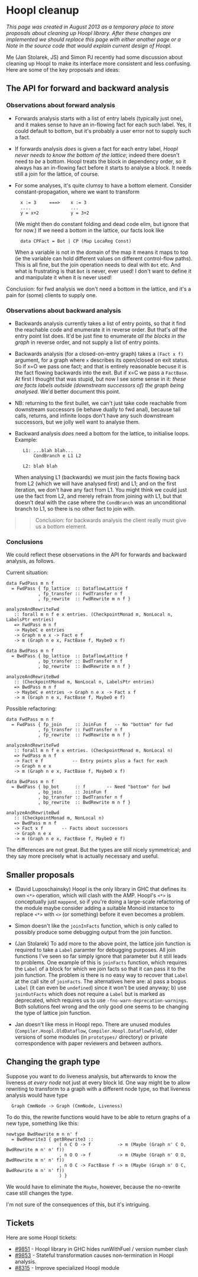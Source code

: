 # Hoopl cleanup

*This page was created in August 2013 as a temporary place to store proposals about cleaning up Hoopl library. After these changes are implemented we should replace this page with either another page or a Note in the source code that would explain current design of Hoopl.*


Me (Jan Stolarek, JS) and Simon PJ recently had some discussion about cleaning up Hoopl to make its interface more consistent and less confusing. Here are some of the key proposals and ideas:

## The API for forward and backward analysis

### Observations about forward analysis

- Forwards analysis starts with a list of entry labels (typically just one), and it makes sense to have an in-flowing fact for each such label.  Yes, it could default to bottom, but it's probably a user error not to supply such a fact.

- If forwards analysis *does* is given a fact for each entry label, *Hoopl never needs to know the bottom of the lattice*; indeed there doesn't need to *be* a bottom.  Hoopl treats the block in dependency order, so it always has an in-flowing fact before it starts to analyse a block.  It needs still a join for the lattice, of course.

- For some analyses, it's quite clumsy to have a bottom element. Consider constant-propagation, where we want to transform

  ```wiki
    x := 3     ===>    x := 3
    ....               ...
    y = x+2            y = 3+2
  ```

  (We might then do constant folding and dead code elim, but ignore that for now.)  If we need a bottom in the lattice, our facts look like

  ```wiki
    data CPFact = Bot | CP (Map LocaReg Const)
  ```

  When a variable is not in the domain of the map it means it maps to top (ie the variable can hold different values on different control-flow paths).  This is all fine, but the join operation needs to deal with `Bot` etc.  And what is frustrating is that `Bot` is never, ever used!  I don't want to define it and manipulate it when it is never used!


Conclusion: for fwd analysis we don't need a bottom in the lattice, and it's a pain for (some) clients to supply one.

### Observations about backward analysis

- Backwards analysis currently takes a list of entry points, so
  that it find the reachable code and enumerate it in reverse
  order.  But that's *all* the entry point list does.  It'd be just fine
  to enumerate *all the blocks in the graph* in reverse order, and not supply
  a list of entry points.

- Backwards analysis (for a closed-on-entry graph) takes a `(Fact x f)` argument, for 
  a graph where `x` describes its open/closed on exit status.  So if x=O we pass one fact; 
  and that is entirely reasonable becuse it is the fact flowing backwards into the exit.
  But if x=C we pass a `FactBase`.  At first I thought that was stupid, but now I see 
  some sense in it: *these are facts labels outside (downstream successors of) the graph being analysed*.
  We'd better document this point.

- NB: returning to the first bullet, we can't just take code
  reachable from downstream successors (ie behave dually to fwd
  anal), because tail calls, returns, and infinite loops don't
  have any such downstream successors, but we jolly well want to
  analyse them.

- Backward analysis *does* need a bottom for the lattice, to initialise loops. Example:

  ```wiki
     L1: ...blah blah...
         CondBranch e L1 L2

     L2: blah blah
  ```

  When analysing L1 (backwards) we must join the facts flowing back from L2
  (which we will have analysed first) and L1; and on the first iteration, we don't 
  have any fact from L1.  You might think we could just use the fact from L2, and 
  merely refrain from joining with L1, but that doesn't deal with the case where
  the `CondBranch` was an unconditional branch to L1, so there is no other fact
  to join with.

> >
> > Conclusion: for backwards analysis the client really must give us a bottom element.

### Conclusions


We could reflect these observations in the API for forwards and backward analysis, as follows.


Current situation:

```wiki
data FwdPass m n f
  = FwdPass { fp_lattice  :: DataflowLattice f
            , fp_transfer :: FwdTransfer n f
            , fp_rewrite  :: FwdRewrite m n f }

analyzeAndRewriteFwd
   :: forall m n f e x entries. (CheckpointMonad m, NonLocal n, LabelsPtr entries)
   => FwdPass m n f
   -> MaybeC e entries
   -> Graph n e x -> Fact e f
   -> m (Graph n e x, FactBase f, MaybeO x f)

data BwdPass m n f
  = BwdPass { bp_lattice  :: DataflowLattice f
            , bp_transfer :: BwdTransfer n f
            , bp_rewrite  :: BwdRewrite m n f }

analyzeAndRewriteBwd
   :: (CheckpointMonad m, NonLocal n, LabelsPtr entries)
   => BwdPass m n f
   -> MaybeC e entries -> Graph n e x -> Fact x f
   -> m (Graph n e x, FactBase f, MaybeO e f)
```


Possible refactoring:

```wiki
data FwdPass m n f
  = FwdPass { fp_join     :: JoinFun f   -- No "bottom" for fwd
            , fp_transfer :: FwdTransfer n f
            , fp_rewrite  :: FwdRewrite m n f }

analyzeAndRewriteFwd
   :: forall m n f e x entries. (CheckpointMonad m, NonLocal n)
   => FwdPass m n f
   -> Fact e f           -- Entry points plus a fact for each
   -> Graph n e x 
   -> m (Graph n e x, FactBase f, MaybeO x f)

data BwdPass m n f
  = BwdPass { bp_bot      :: f        -- Need "bottom" for bwd
            , bp_join     :: JoinFun f
            , bp_transfer :: BwdTransfer n f
            , bp_rewrite  :: BwdRewrite m n f }

analyzeAndRewriteBwd
   :: (CheckpointMonad m, NonLocal n)
   => BwdPass m n f
   -> Fact x f       -- Facts about successors
   -> Graph n e x
   -> m (Graph n e x, FactBase f, MaybeO e f)
```


The differences are not great. But the types are still nicely symmetrical; and they
say more precisely what is
actually necessary and useful.

## Smaller proposals

- (David Luposchainsky) Hoopl is the only library in GHC that defines its own `<*>` operation, 
  which will clash with the AMP. Hoopl's `<*>` is conceptually
  just `mappend`, so if you're doing a large-scale refactoring of the
  module maybe consider adding a suitable Monoid instance to replace `<*>`
  with `<>` (or something) before it even becomes a problem.

- Simon doesn't like the `joinInFacts` function, which is only called to possibly produce some debugging output from the join function.

- (Jan Stolarek) To add more to the above point, the lattice join function is required to take a `Label` paramter for debugging purposes. All join functions I've seen so far simply ignore that parameter but it still leads to problems. One example of this is `joinFacts` function, which requires the `Label` of a block for which we join facts so that it can pass it to the join function. The problem is there is no easy way to recover that `Label` at the call site of `joinFacts`. The alternatives here are: a) pass a bogus `Label` (it can even be `undefined`) since it won't be used anyway; b) use `joinOutFacts` which does not require a `Label` but is marked as deprecated, which requires us to use `-fno-warn-deprecation-warnings`. Both solutions feel wrong and the only good one seems to be changing the type of lattice join function.

- Jan doesn't like mess in Hoopl repo. There are unused modules (`Compiler.Hoopl.OldDataflow`, `Compiler.Hoopl.DataflowFold`), older versions of some modules (in `prototypes/` directory) or private correspondence with paper reviewers and between authors.

## Changing the graph type


Suppose you want to do liveness analysis, but afterwards to know the liveness *at every node* not just at every block Id.  One way might be to allow rewriting to transform to a graph with a different node type, so that liveness analysis would have type

```wiki
  Graph CmmNode -> Graph (CmmNode, Liveness)
```


To do this, the rewrite functions would have to be able to return graphs of a new type, something like this:

```wiki
newtype BwdRewrite m n n' f 
  = BwdRewrite3 { getBRewrite3 ::
                    ( n C O -> f          -> m (Maybe (Graph n' C O, BwdRewrite m n' n' f))
                    , n O O -> f          -> m (Maybe (Graph n' O O, BwdRewrite m n' n' f))
                    , n O C -> FactBase f -> m (Maybe (Graph n' O C, BwdRewrite m n' n' f))
                    ) }
```


We would have to eliminate the `Maybe`, however, because the no-rewrite case still changes the type.  


I'm not sure of the consequences of this, but it's intriguing.

## Tickets


Here are some Hoopl tickets: 

- [\#9851](https://gitlab.haskell.org//ghc/ghc/issues/9851) - Hoopl library in GHC hides runWithFuel / version number clash
- [\#9853](https://gitlab.haskell.org//ghc/ghc/issues/9853) - Stateful transformation causes non-termination in Hoopl analysis.
- [\#8315](https://gitlab.haskell.org//ghc/ghc/issues/8315) - Improve specialized Hoopl module
